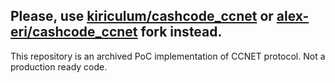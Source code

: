 

## Please, use [kiriculum/cashcode_ccnet](https://github.com/kiriculum/cashcode_ccnet) or [alex-eri/cashcode_ccnet](https://github.com/alex-eri/cashcode_ccnet) fork instead.


This repository is an archived PoC implementation of CCNET protocol. Not a production ready code.
